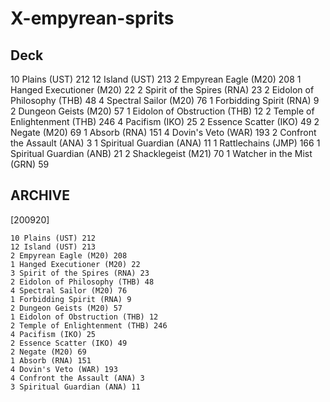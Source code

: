 # X-empyrean-sprits
## Deck
10 Plains (UST) 212
12 Island (UST) 213
2 Empyrean Eagle (M20) 208
1 Hanged Executioner (M20) 22
2 Spirit of the Spires (RNA) 23
2 Eidolon of Philosophy (THB) 48
4 Spectral Sailor (M20) 76
1 Forbidding Spirit (RNA) 9
2 Dungeon Geists (M20) 57
1 Eidolon of Obstruction (THB) 12
2 Temple of Enlightenment (THB) 246
4 Pacifism (IKO) 25
2 Essence Scatter (IKO) 49
2 Negate (M20) 69
1 Absorb (RNA) 151
4 Dovin's Veto (WAR) 193
2 Confront the Assault (ANA) 3
1 Spiritual Guardian (ANA) 11
1 Rattlechains (JMP) 166
1 Spiritual Guardian (ANB) 21
2 Shacklegeist (M21) 70
1 Watcher in the Mist (GRN) 59

## ARCHIVE
[200920]
```
10 Plains (UST) 212
12 Island (UST) 213
2 Empyrean Eagle (M20) 208
1 Hanged Executioner (M20) 22
3 Spirit of the Spires (RNA) 23
2 Eidolon of Philosophy (THB) 48
4 Spectral Sailor (M20) 76
1 Forbidding Spirit (RNA) 9
2 Dungeon Geists (M20) 57
1 Eidolon of Obstruction (THB) 12
2 Temple of Enlightenment (THB) 246
4 Pacifism (IKO) 25
2 Essence Scatter (IKO) 49
2 Negate (M20) 69
1 Absorb (RNA) 151
4 Dovin's Veto (WAR) 193
4 Confront the Assault (ANA) 3
3 Spiritual Guardian (ANA) 11


```